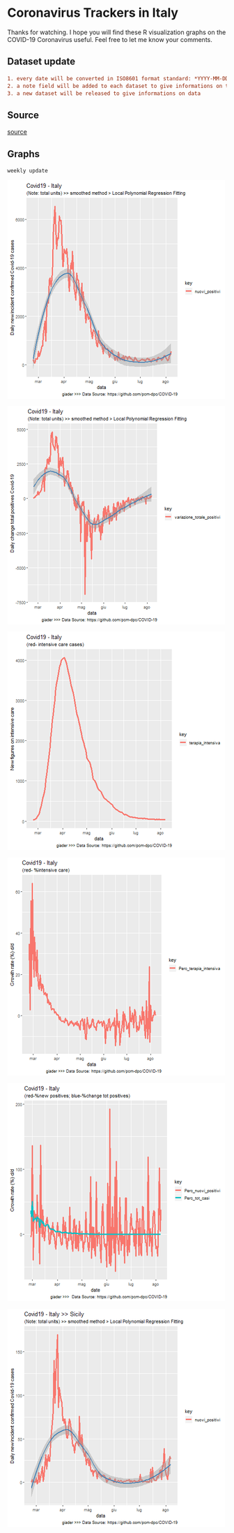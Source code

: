 # Coronavirus Trackers in Italy

Thanks for watching. 
I hope you will find these R visualization graphs on the COVID-19 Coronavirus useful. 
Feel free to let me know your comments.


## Dataset update

```diff
1. every date will be converted in ISO8601 format standard: *YYYY-MM-DDTHH:MM:SS* - *2020-03-18T19:14:29*. All dates will be in UTC.
2. a note field will be added to each dataset to give informations on the specific data
3. a new dataset will be released to give informations on data
```

## Source 
[source](https://github.com/pcm-dpc/COVID-19)<br>

## Graphs 
```diff
weekly update
```

![Image Covid19_it_new_cases](https://github.com/giader/Stat_Covid19/blob/master/infographics/Covid19_it_newcasesSmoothed.png)

![Image Covid19_it_Var_new_cases](https://github.com/giader/Stat_Covid19/blob/master/infographics/Covid19_it_varnewcasesSmoothed.png)

![Image Covid19_it_TerapiaInt](https://github.com/giader/Stat_Covid19/blob/master/infographics/Covid19_it_TerapiaInt.png)

![Image Covid19_it_VarTerapiaInt](https://github.com/giader/Stat_Covid19/blob/master/infographics/Covid19_it_PercTerapiaInt.png)

![Image Covid19_it_Perc](https://github.com/giader/Stat_Covid19/blob/master/infographics/Covid19_it_Perc.png)

![Image Covid19_Sicily_Perc](https://github.com/giader/Stat_Covid19/blob/master/infographics/Covid19_it_Sicily_newcasesSmoothed.png)



